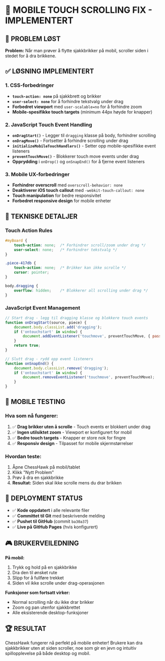 # 📱 MOBILE TOUCH SCROLLING FIX - IMPLEMENTERT

## 🎯 PROBLEM LØST
**Problem:** Når man prøver å flytte sjakkbrikker på mobil, scroller siden i stedet for å dra brikkene.

## ✅ LØSNING IMPLEMENTERT

### 1. CSS-forbedringer
- **`touch-action: none`** på sjakkbrett og brikker
- **`user-select: none`** for å forhindre tekstvalg under drag
- **Forbedret viewport** med `user-scalable=no` for å forhindre zoom
- **Mobile-spesifikke touch targets** (minimum 44px høyde for knapper)

### 2. JavaScript Touch Event Handling
- **`onDragStart()`** - Legger til `dragging` klasse på body, forhindrer scrolling
- **`onDragMove()`** - Fortsetter å forhindre scrolling under drag
- **`initializeMobileTouchHandlers()`** - Setter opp mobile-spesifikke event listeners
- **`preventTouchMove()`** - Blokkerer touch move events under drag
- **Opprydding** i `onDrop()` og `onSnapEnd()` for å fjerne event listeners

### 3. Mobile UX-forbedringer
- **Forhindrer overscroll** med `overscroll-behavior: none`
- **Deaktiverer iOS touch callout** med `-webkit-touch-callout: none`
- **Touch manipulation** for bedre responsivitet
- **Forbedret responsive design** for mobile enheter

## 🔧 TEKNISKE DETALJER

### Touch Action Rules
```css
#myBoard {
    touch-action: none;  /* Forhindrer scroll/zoom under drag */
    user-select: none;   /* Forhindrer tekstvalg */
}

.piece-417db {
    touch-action: none;  /* Brikker kan ikke scrolle */
    cursor: pointer;
}

body.dragging {
    overflow: hidden;    /* Blokkerer all scrolling under drag */
}
```

### JavaScript Event Management
```javascript
// Start drag - legg til dragging klasse og blokkere touch events
function onDragStart(source, piece) {
    document.body.classList.add('dragging');
    if ('ontouchstart' in window) {
        document.addEventListener('touchmove', preventTouchMove, { passive: false });
    }
    return true;
}

// Slutt drag - rydd opp event listeners
function onSnapEnd() {
    document.body.classList.remove('dragging');
    if ('ontouchstart' in window) {
        document.removeEventListener('touchmove', preventTouchMove);
    }
}
```

## 📱 MOBILE TESTING

### Hva som nå fungerer:
1. ✅ **Drag brikker uten å scrolle** - Touch events er blokkert under drag
2. ✅ **Ingen utilsiktet zoom** - Viewport er konfigurert for mobil
3. ✅ **Bedre touch targets** - Knapper er store nok for fingre
4. ✅ **Responsiv design** - Tilpasset for mobile skjermstørrelser

### Hvordan teste:
1. Åpne ChessHawk på mobil/tablet
2. Klikk "Nytt Problem" 
3. Prøv å dra en sjakkbrikke
4. **Resultat:** Siden skal ikke scrolle mens du drar brikken

## 🚀 DEPLOYMENT STATUS

- ✅ **Kode oppdatert** i alle relevante filer
- ✅ **Committet til Git** med beskrivende melding
- ✅ **Pushet til GitHub** (commit `ba30a37`)
- ✅ **Live på GitHub Pages** (hvis konfigurert)

## 🎮 BRUKERVEILEDNING

**På mobil:**
1. Trykk og hold på en sjakkbrikke
2. Dra den til ønsket rute
3. Slipp for å fullføre trekket
4. Siden vil ikke scrolle under drag-operasjonen

**Funksjoner som fortsatt virker:**
- Normal scrolling når du ikke drar brikker
- Zoom og pan utenfor sjakkbrettet
- Alle eksisterende desktop-funksjoner

## 🏆 RESULTAT

ChessHawk fungerer nå perfekt på mobile enheter! Brukere kan dra sjakkbrikker uten at siden scroller, noe som gir en jevn og intuitiv spillopplevelse på både desktop og mobil.
